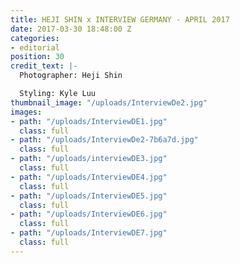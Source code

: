 ```yaml
---
title: HEJI SHIN x INTERVIEW GERMANY - APRIL 2017
date: 2017-03-30 18:48:00 Z
categories:
- editorial
position: 30
credit_text: |-
  Photographer: Heji Shin

  Styling: Kyle Luu
thumbnail_image: "/uploads/InterviewDe2.jpg"
images:
- path: "/uploads/InterviewDE1.jpg"
  class: full
- path: "/uploads/InterviewDe2-7b6a7d.jpg"
  class: full
- path: "/uploads/interviewDE3.jpg"
  class: full
- path: "/uploads/InterviewDE4.jpg"
  class: full
- path: "/uploads/InterviewDE5.jpg"
  class: full
- path: "/uploads/InterviewDE6.jpg"
  class: full
- path: "/uploads/InterviewDE7.jpg"
  class: full
---
```


